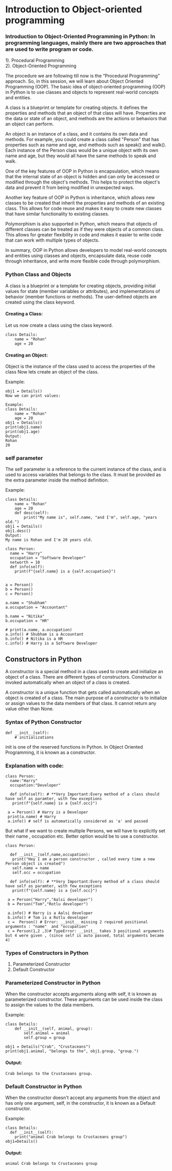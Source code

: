 # Introduction to Object-oriented programming

### Introduction to Object-Oriented Programming in Python: In programming languages, mainly there are two approaches that are used to write program or code.
1). Procedural Programming  
2). Object-Oriented Programming  

The procedure we are following till now is the “Procedural Programming” approach. So, in this session, we will learn about Object Oriented Programming (OOP). The basic idea of object-oriented programming (OOP) in Python is to use classes and objects to represent real-world concepts and entities.

A class is a blueprint or template for creating objects. It defines the properties and methods that an object of that class will have. Properties are the data or state of an object, and methods are the actions or behaviors that an object can perform.

An object is an instance of a class, and it contains its own data and methods. For example, you could create a class called "Person" that has properties such as name and age, and methods such as speak() and walk(). Each instance of the Person class would be a unique object with its own name and age, but they would all have the same methods to speak and walk.

One of the key features of OOP in Python is encapsulation, which means that the internal state of an object is hidden and can only be accessed or modified through the object's methods. This helps to protect the object's data and prevent it from being modified in unexpected ways.

Another key feature of OOP in Python is inheritance, which allows new classes to be created that inherit the properties and methods of an existing class. This allows for code reuse and makes it easy to create new classes that have similar functionality to existing classes.

Polymorphism is also supported in Python, which means that objects of different classes can be treated as if they were objects of a common class. This allows for greater flexibility in code and makes it easier to write code that can work with multiple types of objects.

In summary, OOP in Python allows developers to model real-world concepts and entities using classes and objects, encapsulate data, reuse code through inheritance, and write more flexible code through polymorphism.

### Python Class and Objects
A class is a blueprint or a template for creating objects, providing initial values for state (member variables or attributes), and implementations of behavior (member functions or methods). The user-defined objects are created using the class keyword.

#### Creating a Class:
Let us now create a class using the class keyword.
```
class Details:
    name = "Rohan"
    age = 20

```
#### Creating an Object:
Object is the instance of the class used to access the properties of the class Now lets create an object of the class.

Example:
```
obj1 = Details()
Now we can print values:

Example:
class Details:
    name = "Rohan"
    age = 20
obj1 = Details()
print(obj1.name)
print(obj1.age)
Output:
Rohan
20
```

### self parameter
The self parameter is a reference to the current instance of the class, and is used to access variables that belongs to the class.
It must be provided as the extra parameter inside the method definition.

Example:
```
class Details:
    name = "Rohan"
    age = 20
    def desc(self):
        print("My name is", self.name, "and I'm", self.age, "years old.")
obj1 = Details()
obj1.desc()
Output:
My name is Rohan and I'm 20 years old.
```
```
class Person:
  name = "Harry"
  occupation = "Software Developer"
  networth = 10
  def info(self):
    print(f"{self.name} is a {self.occupation}")


a = Person()
b = Person()
c = Person()

a.name = "Shubham"
a.occupation = "Accountant"

b.name = "Nitika"
b.occupation = "HR"

# print(a.name, a.occupation)
a.info() # Shubham is a Accountant
b.info() # Nitika is a HR
c.info() # Harry is a Software Developer
```
## Constructors in Python
A constructor is a special method in a class used to create and initialize an object of a class. There are different types of constructors. Constructor is invoked automatically when an object of a class is created.

A constructor is a unique function that gets called automatically when an object is created of a class. The main purpose of a constructor is to initialize or assign values to the data members of that class. It cannot return any value other than None.

### Syntax of Python Constructor
```
def __init__(self):
	# initializations
```
init is one of the reserved functions in Python. In Object Oriented Programming, it is known as a constructor.

### Explanation with code:
```
class Person:
  name:"Harry"
  occupation:"Developer"

  def info(self): # **Very Important:Every method of a class should have self as paramter, with few exceptions
   print(f"{self.name} is a {self.occ}")

 a = Person() # Harry is a Developer
 print(a.name) # Harry
 a.info() # self is automatically considered as 'a' and passed

```
But what if we want to create multiple Persons, we will have to explicitly set their name , occupation etc. Better option would be to use a constructor.

```
class Person:

  def __init__(self,name,occupation):
   print("Hey I am a person constructor , called every time a new Person object is created")
   self.name = name
   self.occ = occupation

  def info(self): # **Very Important:Every method of a class should have self as paramter, with few exceptions
   print(f"{self.name} is a {self.occ}")

 a = Person("Harry","Aalsi developer")
 b = Person("Tom","Rotlu developer")
 
 a.info() # Harry is a Aalsi developer
 b.info() # Tom is a Rotlu developer
 c =  Person() # Error: __init__ missing 2 required positional arguments : "name"  and "occupation"
 c = Person(1,2 ,3)# TypeError: __init__ takes 3 positional arguments but 4 were given , (since self is auto passed, total arguments became 4)

```
### Types of Constructors in Python

1. Parameterized Constructor
2. Default Constructor
 ### Parameterized Constructor in Python
When the constructor accepts arguments along with self, it is known as parameterized constructor.
These arguments can be used inside the class to assign the values to the data members.

Example:
```
class Details:
    def __init__(self, animal, group):
        self.animal = animal
        self.group = group

obj1 = Details("Crab", "Crustaceans")
print(obj1.animal, "belongs to the", obj1.group, "group.")
```
#### Output:
```
Crab belongs to the Crustaceans group.
```
### Default Constructor in Python
When the constructor doesn't accept any arguments from the object and has only one argument, self, in the constructor, it is known as a Default constructor.

Example:
```
class Details:
  def __init__(self):
    print("animal Crab belongs to Crustaceans group")
obj1=Details()
```
#### Output:
```
animal Crab belongs to Crustaceans group
```
